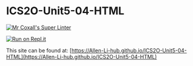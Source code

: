 # ICS2O-Unit5-04-HTML

[![Mr Coxall's Super Linter](https://github.com/Allen-Li-hub//ICS2O-Unit5-04-HTML/workflows/Mr%20Coxall's%20Super%20Linter/badge.svg)](https://github.com/Allen-Li-hub//ICS2O-Unit5-04-HTML/actions)

[![Run on Repl.it](https://repl.it/badge/github/Allen-Li-hub//ICS2O-Unit5-04-HTML)](https://repl.it/github/Allen-Li-hub//ICS2O-Unit5-04-HTML)

This site can be found at: [https://Allen-Li-hub.github.io/ICS2O-Unit5-04-HTML](https://Allen-Li-hub.github.io/ICS2O-Unit5-04-HTML)
